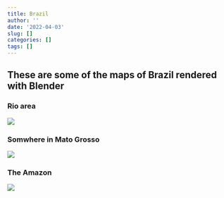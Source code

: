 ```yaml
---
title: Brazil
author: ''
date: '2022-04-03'
slug: []
categories: []
tags: []
---
```


## These are some of the maps of Brazil rendered with Blender

### Rio area

![](/img/brazil/zoom_rio.webp)

### Somwhere in Mato Grosso

![](/img/brazil/zoom_mg.webp)

### The Amazon

![](/img/brazil/zoom_amz.webp)




